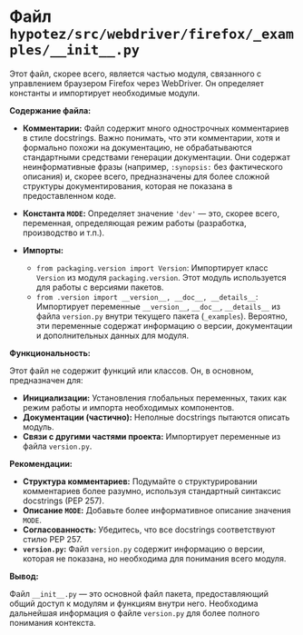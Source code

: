 # Файл `hypotez/src/webdriver/firefox/_examples/__init__.py`

Этот файл, скорее всего, является частью модуля, связанного с управлением браузером Firefox через WebDriver. Он определяет константы и импортирует необходимые модули.

**Содержание файла:**

* **Комментарии:** Файл содержит много однострочных комментариев в стиле docstrings.  Важно понимать, что эти комментарии, хотя и формально похожи на документацию, не обрабатываются стандартными средствами генерации документации.  Они содержат неинформативные фразы (например, `:synopsis:` без фактического описания) и, скорее всего, предназначены для более сложной структуры документирования, которая не показана в предоставленном коде.

* **Константа `MODE`:**  Определяет значение `'dev'` — это, скорее всего, переменная, определяющая режим работы (разработка, производство и т.п.).

* **Импорты:**
    * `from packaging.version import Version`: Импортирует класс `Version` из модуля `packaging.version`. Этот модуль используется для работы с версиями пакетов.
    * `from .version import __version__, __doc__, __details__`: Импортирует переменные `__version__`, `__doc__`, `__details__` из файла `version.py` внутри текущего пакета (`_examples`).  Вероятно, эти переменные содержат информацию о версии, документации и дополнительных данных для модуля.

**Функциональность:**

Этот файл не содержит функций или классов. Он, в основном, предназначен для:

* **Инициализации:** Установления глобальных переменных, таких как режим работы и импорта необходимых компонентов.
* **Документации (частично):** Неполные docstrings пытаются описать модуль.
* **Связи с другими частями проекта:** Импортирует переменные из файла `version.py`.

**Рекомендации:**

* **Структура комментариев:** Подумайте о структурировании комментариев более разумно, используя стандартный синтаксис docstrings (PEP 257).
* **Описание `MODE`:**  Добавьте более информативное описание значения `MODE`.
* **Согласованность:** Убедитесь, что все docstrings соответствуют стилю PEP 257.
* **`version.py`:**  Файл `version.py` содержит информацию о версии, которая не показана, но необходима для понимания всего модуля.

**Вывод:**

Файл `__init__.py` — это основной файл пакета, предоставляющий общий доступ к модулям и функциям внутри него.  Необходима дальнейшая информация о файле `version.py` для более полного понимания контекста.
